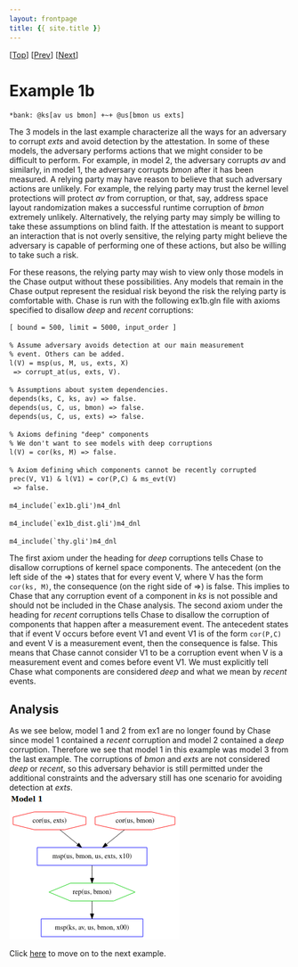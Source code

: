 ```yaml
---
layout: frontpage
title: {{ site.title }}
---
```


\[[Top](../README.md)\] \[[Prev](../ex1/ex1.md)\] \[[Next](../ex2/ex2.md)\]

# Example 1b

```
*bank: @ks[av us bmon] +~+ @us[bmon us exts]
```
The 3 models in the last example characterize all the ways for an
adversary to corrupt *exts* and avoid detection by the attestation. In
some of these models, the adversary performs actions that we might
consider to be difficult to perform. For example, in model 2, the
adversary corrupts *av* and similarly, in model 1, the adversary
corrupts *bmon* after it has been measured. A relying party may have
reason to believe that such adversary actions are unlikely. For
example, the relying party may trust the kernel level protections will
protect *av* from corruption, or that, say, address space layout
randomization makes a successful runtime corruption of *bmon*
extremely unlikely.  Alternatively, the relying party may simply be
willing to take these assumptions on blind faith. If the attestation
is meant to support an interaction that is not overly sensitive, the
relying party might believe the adversary is capable of performing one
of these actions, but also be willing to take such a risk.

For these reasons, the relying party may wish to view only those
models in the Chase output without these possibilities. Any models
that remain in the Chase output represent the residual risk beyond the
risk the relying party is comfortable with. Chase is run with the
following ex1b.gln file with axioms specified to disallow *deep* and
*recent* corruptions:
```
[ bound = 500, limit = 5000, input_order ]

% Assume adversary avoids detection at our main measurement
% event. Others can be added.
l(V) = msp(us, M, us, exts, X)
 => corrupt_at(us, exts, V).

% Assumptions about system dependencies.
depends(ks, C, ks, av) => false. 
depends(us, C, us, bmon) => false.
depends(us, C, us, exts) => false.

% Axioms defining "deep" components
% We don't want to see models with deep corruptions
l(V) = cor(ks, M) => false.

% Axiom defining which components cannot be recently corrupted
prec(V, V1) & l(V1) = cor(P,C) & ms_evt(V)
 => false. 

m4_include(`ex1b.gli')m4_dnl

m4_include(`ex1b_dist.gli')m4_dnl

m4_include(`thy.gli')m4_dnl
```  
The first axiom under the heading for *deep* corruptions tells Chase to disallow corruptions 
of kernel space components. The antecedent (on the left side of the =>) states that for every 
event V, where V has the form `cor(ks, M)`, the consequence (on the right side of =>) is false. 
This implies to Chase that any corruption event of a component in *ks* is not possible and should 
not be included in the Chase analysis.
The second axiom under the heading for *recent* corruptions tells Chase to disallow 
the corruption of components that happen after a measurement event. The antecedent states that if 
event V occurs before event V1 and event V1 is of the form `cor(P,C)` and event V is a 
measurement event, then the consequence is false. This means that Chase cannot consider V1 to be 
a corruption event when V is a measurement event and comes before event V1. We must explicitly 
tell Chase what components are considered *deep* and what we mean by *recent* events.

## Analysis  
As we see below, model 1 and 2 from ex1 are no longer found by Chase since model 1 contained 
a *recent* corruption and model 2 contained a *deep* corruption. Therefore we see that model 1 
in this example was model 3 from the last example. The corruptions of *bmon* and *exts* are 
not considered *deep* or *recent*, so this adversary behavior is still permitted under the 
additional constraints and the adversary still has one scenario for avoiding detection at *exts*.  
<img src="./ex1b_model1.png">

Click [here](../ex2/ex2.md) to move on to the next example.
